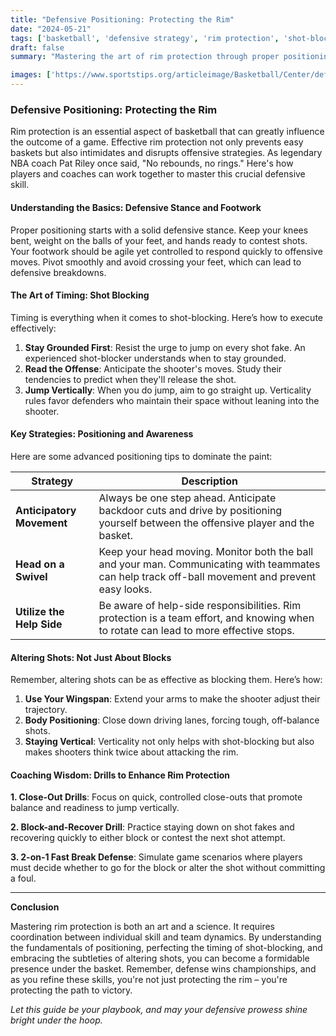 ```yaml
---
title: "Defensive Positioning: Protecting the Rim"
date: "2024-05-21"
tags: ['basketball', 'defensive strategy', 'rim protection', 'shot-blocking', 'coaching']
draft: false
summary: "Mastering the art of rim protection through proper positioning, shot-blocking timing, and shot alteration to stifle the opposition's scoring attempts."

images: ['https://www.sportstips.org/articleimage/Basketball/Center/defensive_positioning_protecting_the_rim.webp']
---
```


### Defensive Positioning: Protecting the Rim

Rim protection is an essential aspect of basketball that can greatly influence the outcome of a game. Effective rim protection not only prevents easy baskets but also intimidates and disrupts offensive strategies. As legendary NBA coach Pat Riley once said, "No rebounds, no rings." Here's how players and coaches can work together to master this crucial defensive skill.

#### Understanding the Basics: Defensive Stance and Footwork

Proper positioning starts with a solid defensive stance. Keep your knees bent, weight on the balls of your feet, and hands ready to contest shots. Your footwork should be agile yet controlled to respond quickly to offensive moves. Pivot smoothly and avoid crossing your feet, which can lead to defensive breakdowns.

#### The Art of Timing: Shot Blocking

Timing is everything when it comes to shot-blocking. Here’s how to execute effectively:

1. **Stay Grounded First**: Resist the urge to jump on every shot fake. An experienced shot-blocker understands when to stay grounded.
2. **Read the Offense**: Anticipate the shooter's moves. Study their tendencies to predict when they'll release the shot.
3. **Jump Vertically**: When you do jump, aim to go straight up. Verticality rules favor defenders who maintain their space without leaning into the shooter.

#### Key Strategies: Positioning and Awareness

Here are some advanced positioning tips to dominate the paint:

| Strategy                  | Description                                                                                                                                   |
|---------------------------|-----------------------------------------------------------------------------------------------------------------------------------------------|
| **Anticipatory Movement** | Always be one step ahead. Anticipate backdoor cuts and drive by positioning yourself between the offensive player and the basket.             |
| **Head on a Swivel**      | Keep your head moving. Monitor both the ball and your man. Communicating with teammates can help track off-ball movement and prevent easy looks.|
| **Utilize the Help Side** | Be aware of help-side responsibilities. Rim protection is a team effort, and knowing when to rotate can lead to more effective stops.         |

#### Altering Shots: Not Just About Blocks

Remember, altering shots can be as effective as blocking them. Here’s how:

1. **Use Your Wingspan**: Extend your arms to make the shooter adjust their trajectory.
2. **Body Positioning**: Close down driving lanes, forcing tough, off-balance shots.
3. **Staying Vertical**: Verticality not only helps with shot-blocking but also makes shooters think twice about attacking the rim.

#### Coaching Wisdom: Drills to Enhance Rim Protection

**1. Close-Out Drills**: Focus on quick, controlled close-outs that promote balance and readiness to jump vertically.

**2. Block-and-Recover Drill**: Practice staying down on shot fakes and recovering quickly to either block or contest the next shot attempt.

**3. 2-on-1 Fast Break Defense**: Simulate game scenarios where players must decide whether to go for the block or alter the shot without committing a foul.

---

**Conclusion**

Mastering rim protection is both an art and a science. It requires coordination between individual skill and team dynamics. By understanding the fundamentals of positioning, perfecting the timing of shot-blocking, and embracing the subtleties of altering shots, you can become a formidable presence under the basket. Remember, defense wins championships, and as you refine these skills, you're not just protecting the rim – you're protecting the path to victory.

*Let this guide be your playbook, and may your defensive prowess shine bright under the hoop.*
```